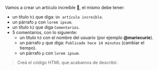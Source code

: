 Vamos a crear un artículo increíble :star_struck:, el mismo debe tener:

- un título `h1` que diga: `Un artículo increíble`.
- un párrafo `p` con `lorem ipsum`.
- un título `h2` que diga `Comentarios`.
- 5 comentarios, con lo siguiente:
  - un título `h3` con el nombre del usuario (por ejemplo **@mariecurie**).
  - un párrafo `p` que diga: `Publicado hace 14 minutos` (cambiar el tiempo).
  - un párrafo `p` con `lorem ipsum`.

> Creá el código HTML que acabamos de describir.
  